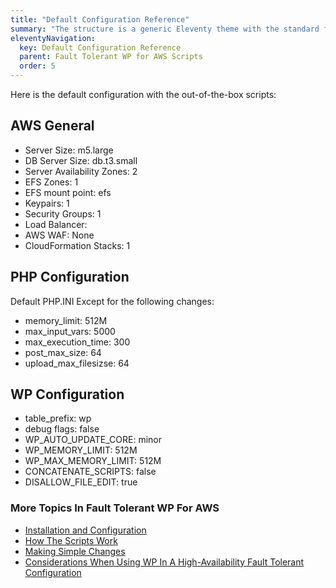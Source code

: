 ```yaml
---
title: "Default Configuration Reference"
summary: "The structure is a generic Eleventy theme with the standard folder and file names."
eleventyNavigation:
  key: Default Configuration Reference
  parent: Fault Tolerant WP for AWS Scripts
  order: 5
---
```

Here is the default configuration with the out-of-the-box scripts:

## AWS General

*   Server Size: m5.large
*   DB Server Size: db.t3.small
*   Server Availability Zones: 2
*   EFS Zones: 1
*   EFS mount point: efs
*   Keypairs: 1
*   Security Groups: 1
*   Load Balancer:
*   AWS WAF: None
*   CloudFormation Stacks: 1

## PHP Configuration

Default PHP.INI Except for the following changes:

*   memory\_limit: 512M
*   max\_input\_vars: 5000
*   max\_execution\_time: 300
*   post\_max\_size: 64
*   upload\_max\_filesizse: 64

## WP Configuration

*   table\_prefix: wp
*   debug flags: false
*   WP\_AUTO\_UPDATE\_CORE: minor
*   WP\_MEMORY\_LIMIT: 512M
*   WP\_MAX\_MEMORY\_LIMIT: 512M
*   CONCATENATE\_SCRIPTS: false
*   DISALLOW\_FILE\_EDIT: true

### More Topics In Fault Tolerant WP For AWS

*   [Installation and Configuration](https://web.archive.org/web/20240304144343/https://wpclouddeploy.com/documentation/fault-tolerant-wp/installation-and-configuration/)
*   [How The Scripts Work](https://web.archive.org/web/20240304144343/https://wpclouddeploy.com/documentation/fault-tolerant-wp/how-the-scripts-work/)
*   [Making Simple Changes](https://web.archive.org/web/20240304144343/https://wpclouddeploy.com/documentation/fault-tolerant-wp/making-simple-changes/)
*   [Considerations When Using WP In A High-Availability Fault Tolerant Configuration](https://web.archive.org/web/20240304144343/https://wpclouddeploy.com/documentation/fault-tolerant-wp/considerations-when-using-wp-in-a-fault-tolerant-configuration/)
